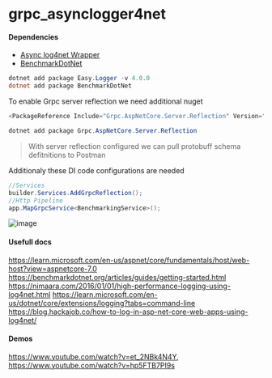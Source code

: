 # grpc_asynclogger4net


#### Dependencies

- [Async log4net Wrapper](https://github.com/NimaAra/Easy.Logger)
- [BenchmarkDotNet](https://github.com/dotnet/BenchmarkDotNet)

```powershell
dotnet add package Easy.Logger -v 4.0.0
dotnet add package BenchmarkDotNet
```

To enable Grpc server reflection we need additional nuget
```csharp
<PackageReference Include="Grpc.AspNetCore.Server.Reflection" Version="2.51.0" />
```
```powershell
dotnet add package Grpc.AspNetCore.Server.Reflection
```
> With server reflection configured we can pull protobuff schema defitnitions to Postman

Additionaly these DI code configurations are needed
```csharp
//Services
builder.Services.AddGrpcReflection();
//Http Pipeline
app.MapGrpcService<BenchmarkingService>();
```
![image](https://user-images.githubusercontent.com/32032778/213866486-980b37b8-6f8f-4a40-918c-0edbd8506d86.png)


#### Usefull docs
https://learn.microsoft.com/en-us/aspnet/core/fundamentals/host/web-host?view=aspnetcore-7.0
https://benchmarkdotnet.org/articles/guides/getting-started.html
https://nimaara.com/2016/01/01/high-performance-logging-using-log4net.html
https://learn.microsoft.com/en-us/dotnet/core/extensions/logging?tabs=command-line
https://blog.hackajob.co/how-to-log-in-asp-net-core-web-apps-using-log4net/

#### Demos
https://www.youtube.com/watch?v=et_2NBk4N4Y,
https://www.youtube.com/watch?v=hp5FTB7PI9s

